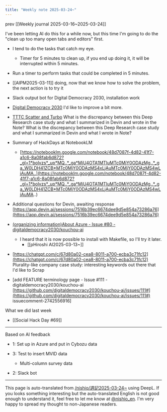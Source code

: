 ```yaml
---
title: "Weekly note 2025-03-24~"
---
```


prev  [[Weekly journal 2025-03-16~2025-03-24]]

I've been letting AI do this for a while now, but this time I'm going to do the "clean up too many open tabs and editors" first.
- I tend to do the tasks that catch my eye.
    - Timer for 5 minutes to clean up, if you end up doing it, it will be interrupted within 5 minutes.
- Run a timer to perform tasks that could be completed in 5 minutes.

- [[AIPM2025-03-11]] doing, now that we know how to solve the problem, the next action is to try it
- Slack output bot for Digital Democracy 2030, installation work
- [Digital Democracy 2030](https://dd2030.org/) I'd like to improve a bit more.
- [TTTC Scatter and Turbo](https://chatgpt.com/share/67de4702-23fc-8002-8ce8-0eec135801e8) What is the discrepancy between this Deep Research case study and what I summarized in Devin and wrote in the Note? What is the discrepancy between this Deep Research case study and what I summarized in Devin and what I wrote in Note?
- Summary of HackDays at NotebookLM
    - [https://notebooklm.google.com/notebook/48d7087f-4d82-41f7-a1c6-8a08fab6d872?_gl=1*bolvzs*_up*MQ..*_ga*MjU4OTA1MTIuMTc0MjY0ODAzMg..*_ga_W0LDH41ZCB*MTc0MjY0ODAzMS4xLjAuMTc0MjY0ODAzMS4wLjAuMA..](https://notebooklm.google.com/notebook/48d7087f-4d82-41f7-a1c6-8a08fab6d872?_gl=1*bolvzs*_up*MQ..*_ga*MjU4OTA1MTIuMTc0MjY0ODAzMg..*_ga_W0LDH41ZCB*MTc0MjY0ODAzMS4xLjAuMTc0MjY0ODAzMS4wLjAuMA..)
- Additional questions for Devin, awaiting response [https://app.devin.ai/sessions/7516b39ec6674dee9d5e854a73286a76](https://app.devin.ai/sessions/7516b39ec6674dee9d5e854a73286a76)
- [(organizing information)About Azure - Issue #80 - digitaldemocracy2030/kouchou-ai](https://github.com/digitaldemocracy2030/kouchou-ai/issues/80)
    - I heard that it is now possible to install with Makefile, so I'll try it later.
        - [[pHiroshi AI2025-03-13~]]
- [https://chatgpt.com/c/67d80a02-cea8-8011-a700-ecba3c71fc12](https://chatgpt.com/c/67d80a02-cea8-8011-a700-ecba3c71fc12) Plurality-like company case study: interesting keywords out there that I'd like to Scrap
- [add FEATURE terminology page - Issue #111 - digitaldemocracy2030/kouchou-ai [https://github.com/digitaldemocracy2030/kouchou-ai/issues/111#](https://github.com/digitaldemocracy2030/kouchou-ai/issues/111#) issuecomment-2742556916]

What we did last week
- [[Social Hack Day #69]]
---
Based on AI feedback

- 1: Set up in Azure and put in Cybozu data
- 3: Test to insert MVID data
    - Multi-column survey data

- 2: Slack bot




---
This page is auto-translated from [/nishio/週記2025-03-24~](https://scrapbox.io/nishio/週記2025-03-24~) using DeepL. If you looks something interesting but the auto-translated English is not good enough to understand it, feel free to let me know at [@nishio_en](https://twitter.com/nishio_en). I'm very happy to spread my thought to non-Japanese readers.